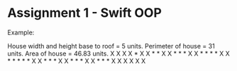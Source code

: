 # Assignment 1 - Swift OOP

Example:

House width and height base to roof = 5 units.
Perimeter of house = 31 units.
Area of house = 46.83 units.
      X
     X X
    X * X
   X * * X
  X * * * X
 X * * * * X
X * * * * * X
  X * * * X
  X * * * X
  X * * * X
  X X X X X
